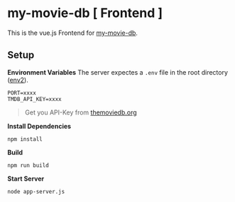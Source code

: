 my-movie-db [ Frontend ]
=======================

This is the vue.js Frontend for [my-movie-db](kael.kaus.uberspace.de/my-movie-db/app/).

Setup
-----

**Environment Variables**
The server expectes a `.env` file in the root directory ([env2](https://github.com/dwyl/env2)).

    PORT=xxxx
    TMDB_API_KEY=xxxx

>Get you API-Key from [themoviedb.org](https://www.themoviedb.org/documentation/api)

**Install Dependencies**

    npm install

**Build**

    npm run build

**Start Server**

    node app-server.js

